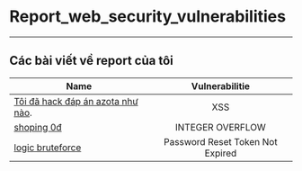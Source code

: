 # Report_web_security_vulnerabilities
------------------------------------------------------
## Các bài viết về report của tôi


| Name  | Vulnerabilitie |
| ------------- |:-------------:|
| [Tôi đã hack đáp án azota như nào](https://github.com/VHAE04/Report_web_security_vulnerabilities/blob/main/T%C3%B4i%20%C4%91%C3%A3%20hack%20%C4%91%C3%A1p%20%C3%A1n%20azota%20nh%C6%B0%20n%C3%A0o/README.md).     | XSS    |
| [shoping 0đ](https://vuhoanganh04.blogspot.com/2021/08/report-web-security-vulnerabilities.html)      | INTEGER OVERFLOW     |
| [logic bruteforce](https://vuhoanganh04.blogspot.com/2020/12/report-web-security-vulnerabilities-1.html)     | Password Reset Token Not Expired     |
